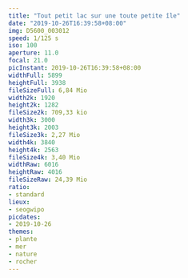 ```yaml
---
title: "Tout petit lac sur une toute petite île"
date: "2019-10-26T16:39:58+08:00"
img: D5600_003012
speed: 1/125 s
iso: 100
aperture: 11.0
focal: 21.0
picInstant: 2019-10-26T16:39:58+08:00
widthFull: 5899
heightFull: 3938
fileSizeFull: 6,84 Mio
width2k: 1920
height2k: 1282
fileSize2k: 709,33 kio
width3k: 3000
height3k: 2003
fileSize3k: 2,27 Mio
width4k: 3840
height4k: 2563
fileSize4k: 3,40 Mio
widthRaw: 6016
heightRaw: 4016
fileSizeRaw: 24,39 Mio
ratio:
- standard
lieux:
- seogwipo
picdates:
- 2019-10-26
themes:
- plante
- mer
- nature
- rocher
---
```


